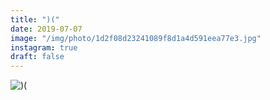 ```yaml
---
title: ")("
date: 2019-07-07
image: "/img/photo/1d2f08d23241089f8d1a4d591eea77e3.jpg"
instagram: true
draft: false
---
```


![)(](/img/photo/1d2f08d23241089f8d1a4d591eea77e3.jpg)
